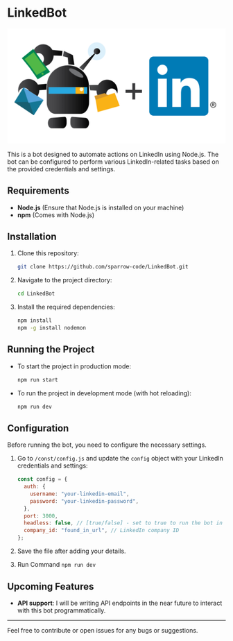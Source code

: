 # LinkedBot

![Logo](https://raw.githubusercontent.com/sparrow-code/LinkedBot/802db4823fe44db821201c97d266a2664b4d4f07/public/logo.png)

This is a bot designed to automate actions on LinkedIn using Node.js. The bot can be configured to perform various LinkedIn-related tasks based on the provided credentials and settings.

## Requirements

- **Node.js** (Ensure that Node.js is installed on your machine)
- **npm** (Comes with Node.js)

## Installation

1. Clone this repository:
   ```bash
   git clone https://github.com/sparrow-code/LinkedBot.git
   ```
2. Navigate to the project directory:
   ```bash
   cd LinkedBot
   ```
3. Install the required dependencies:
   ```bash
   npm install
   npm -g install nodemon
   ```

## Running the Project

- To start the project in production mode:

  ```bash
  npm run start
  ```

- To run the project in development mode (with hot reloading):
  ```bash
  npm run dev
  ```

## Configuration

Before running the bot, you need to configure the necessary settings.

1. Go to `/const/config.js` and update the `config` object with your LinkedIn credentials and settings:

   ```javascript
   const config = {
     auth: {
       username: "your-linkedin-email",
       password: "your-linkedin-password",
     },
     port: 3000,
     headless: false, // [true/false] - set to true to run the bot in headless mode
     company_id: "found_in_url", // LinkedIn company ID
   };
   ```

2. Save the file after adding your details.
3. Run Command `npm run dev`

## Upcoming Features

- **API support**: I will be writing API endpoints in the near future to interact with this bot programmatically.

---

Feel free to contribute or open issues for any bugs or suggestions.
